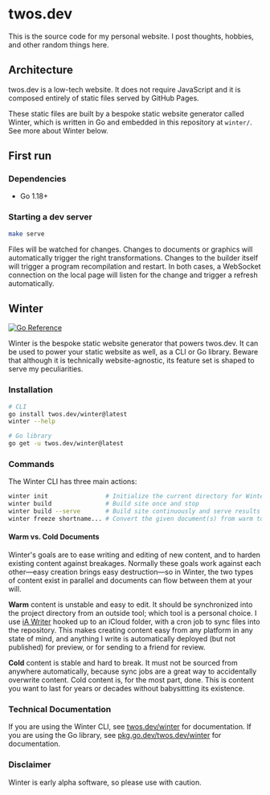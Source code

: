 # twos.dev

This is the source code for my personal website. I post thoughts, hobbies, and
other random things here.

## Architecture

twos.dev is a low-tech website. It does not require JavaScript and it is
composed entirely of static files served by GitHub Pages.

These static files are built by a bespoke static website generator called
Winter, which is written in Go and embedded in this repository at `winter/`. See
more about Winter below.

## First run

### Dependencies

- Go 1.18+

### Starting a dev server

```sh
make serve
```

Files will be watched for changes. Changes to documents or graphics will
automatically trigger the right transformations. Changes to the builder
itself will trigger a program recompilation and restart. In both cases, a
WebSocket connection on the local page will listen for the change and trigger a
refresh automatically.

## Winter

[![Go Reference](https://pkg.go.dev/badge/twos.dev/winter.svg)](https://pkg.go.dev/twos.dev/winter)

Winter is the bespoke static website generator that powers twos.dev. It can be
used to power your static website as well, as a CLI or Go library. Beware that
although it is technically website-agnostic, its feature set is shaped to serve
my peculiarities.

### Installation

```sh
# CLI
go install twos.dev/winter@latest
winter --help

# Go library
go get -u twos.dev/winter@latest
```

### Commands

The Winter CLI has three main actions:

```sh
winter init                # Initialize the current directory for Winter
winter build               # Build site once and stop
winter build --serve       # Build site continuously and serve results
winter freeze shortname... # Convert the given document(s) from warm to cold
```

#### Warm vs. Cold Documents

Winter's goals are to ease writing and editing of new content, and to harden
existing content against breakages. Normally these goals work against each
other—easy creation brings easy destruction—so in Winter, the two types of
content exist in parallel and documents can flow between them at your will.

**Warm** content is unstable and easy to edit. It should be synchronized into the
project directory from an outside tool; which tool is a personal choice. I use
[iA Writer](https://ia.net/writer) hooked up to an iCloud folder, with a cron
job to sync files into the repository. This makes creating content easy from any
platform in any state of mind, and anything I write is automatically deployed
(but not published) for preview, or for sending to a friend for review.

**Cold** content is stable and hard to break. It must not be sourced from anywhere
automatically, because sync jobs are a great way to accidentally overwrite
content. Cold content is, for the most part, done. This is content you want to
last for years or decades without babysittting its existence.

### Technical Documentation

If you are using the Winter CLI, see [twos.dev/winter](https://twos.dev/winter)
for documentation. If you are using the Go library, see
[pkg.go.dev/twos.dev/winter](https://pkg.go.dev/twos.dev/winter) for
documentation.

### Disclaimer

Winter is early alpha software, so please use with caution.

